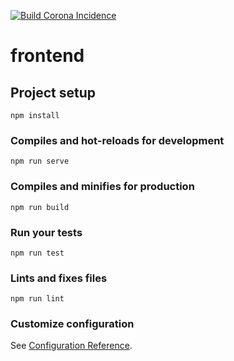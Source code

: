 [![Build Corona Incidence](https://github.com/Mugetsu15/corona/actions/workflows/main.yml/badge.svg?branch=main)](https://github.com/Mugetsu15/corona/actions/workflows/main.yml)

# frontend

## Project setup
```
npm install
```

### Compiles and hot-reloads for development
```
npm run serve
```

### Compiles and minifies for production
```
npm run build
```

### Run your tests
```
npm run test
```

### Lints and fixes files
```
npm run lint
```

### Customize configuration
See [Configuration Reference](https://cli.vuejs.org/config/).
